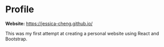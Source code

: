 # Profile

**Website:** https://jessica-cheng.github.io/


This was my first attempt at creating a personal website using React and Bootstrap.
